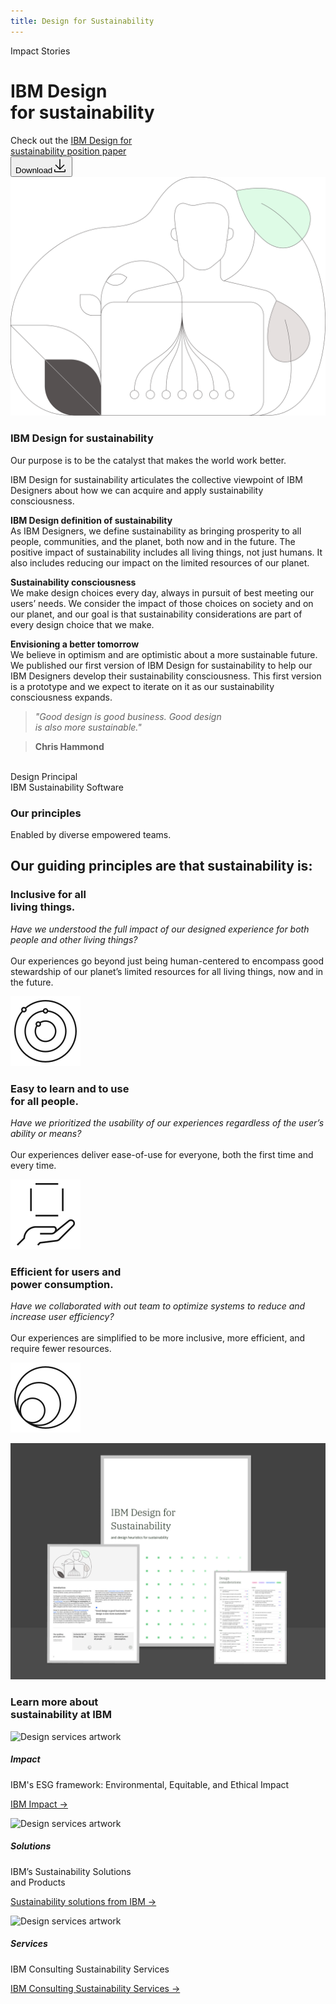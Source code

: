 ```yaml
---
title: Design for Sustainability
---
```


<back-link to="/impact">Impact Stories</back-link>

<grid background="gray-10">

<column lg="8" md="4" sm="4">
<div class="dfs-header-top">
    <h1>IBM Design <br>for sustainability</h1>
</div>

<div class="dfs-header-bottom">
    <div class="hero--subtext">Check out the <a href="/images/dfs-positionpaper.pdf" target="_self">IBM Design for <br>sustainability position paper</a></div>
    <a href="/images/dfs-positionpaper.pdf" download><button class="carbon--button">Download<svg focusable="false" preserveAspectRatio="xMidYMid meet" aria-label="" xmlns="http://www.w3.org/2000/svg" fill="currentColor" width="24" height="24" viewBox="0 0 32 32" aria-hidden="true" style="will-change: transform;"><path d="M26 15l-1.41-1.41L17 21.17V2h-2v19.17l-7.59-7.58L6 15l10 10 10-10z"></path><path d="M26 24v4H6v-4H4v4a2 2 0 0 0 2 2h20a2 2 0 0 0 2-2v-4z"></path></svg></button></a>
</div>

</column>

<column lg="8" md="4" sm="4">

<img class="dfs-header--img" src="images/dfs_header.svg" alt="Design for Sustainability - the impacts of design across the globe"/>

</column>

</grid>

<grid background="white">
<column lg="4" md="2">

### IBM Design for sustainability

</column>

<column md="5" lg="8">

<p size="lg">Our purpose is to be the catalyst that makes the world work better.</p>

<p size="lg"><span class="dfs-text--italic">IBM Design for sustainability</span> articulates the collective viewpoint of IBM Designers about how we can acquire and apply sustainability consciousness.</p>

<p size="lg"><strong>IBM Design definition of sustainability</strong><br>As IBM Designers, we define sustainability as bringing prosperity to all people, communities, and the planet, both now and in the future. The positive impact of sustainability includes all living things, not just humans. It also includes reducing our impact on the limited resources of our planet.</p>

<p size="lg"><strong>Sustainability consciousness</strong><br>We make design choices every day, always in pursuit of best meeting our users’ needs. We consider the impact of those choices on society and on our planet, and our goal is that sustainability considerations are part of every design choice that we make.</p>

<p size="lg"><strong>Envisioning a better tomorrow</strong><br>We believe in optimism and are optimistic about a more sustainable future. We published our first version of <span class="dfs-text--italic">IBM Design for sustainability</span> to help our IBM Designers develop their sustainability consciousness. This first version is a prototype and we expect to iterate on it as our sustainability consciousness expands.</p>

<icon name="PlexArrowDown"></icon>

</column>
<column lg="3" offset_lg="1" md="2" sm="0">

> _"Good design is good business. Good design <br>is also more sustainable."_

> **Chris Hammond**
<br>
Design Principal 
<br>
IBM Sustainability Software

</column>
</grid>

<grid background="gray-10">
<column lg="4">

### Our principles
<p>Enabled by diverse empowered teams.</p>

</column>
<column lg="12"  md="5">

<h2>Our guiding principles are that sustainability is:</h2>

</column>
<column lg="4" offset_lg="4" border="true"  md="5">

### **Inclusive for all <br> living things.**

_Have we understood the full impact of our designed experience for both people and other living things?_ <br><br>Our experiences go beyond just being human-centered to encompass good stewardship of our planet’s limited resources for all living things, now and in the future.

![Three circles stacked inside each other.](images/inclusion.svg)

</column>

<column lg="4" border="true"  md="5">

### **Easy to learn and to use <br> for all people.**

_Have we prioritized the usability of our experiences regardless of the user’s ability or means?_ <br><br>Our experiences deliver ease-of-use for everyone, both the first time and every time.

![Three circles stacked inside each other.](images/intuitive.svg)

</column>

<column lg="4" border="true"  md="5">

### **Efficient for users and <br> power consumption.**

_Have we collaborated with out team to optimize systems to reduce and increase user efficiency?_ <br><br>Our experiences are simplified to be more inclusive, more efficient, and require fewer resources.

![Three circles stacked inside each other.](images/efficient.svg)

</column>

</grid>

<grid background="gray-10">
<column lg="16">

<tile
    href="images/dfs-positionpaper.pdf"
    new_window="false"
    title="Download"
    feature="true"
    dark="true"
    icon="Download"
    feature_heading="IBM Design for sustainability position paper"
    feature_background="black">
<img src="images/dfs_pdf_download.png" alt="IBM Design for sustainability pdf"/>
</tile>
</column>
</grid>

<grid background="gray-10">

<column lg="4">

<h3>Learn more about <br>sustainability at IBM</h3>
</column>

<column lg="4" md="4">

![Design services artwork](/images/impact.svg)

##### Impact  

<p size="md">IBM's ESG framework: Environmental, Equitable, and Ethical Impact</p>
<p><a href="https://www.ibm.com/impact">IBM Impact →</a></p>

</column>

<column lg="4" md="4">

![Design services artwork](/images/solutions.svg)

##### Solutions

<p size="md">IBM’s Sustainability Solutions<br> and Products</p>
<p><a href="https://www.ibm.com/sustainability">Sustainability solutions from IBM →</a></p>

</column>
<column lg="4" md="4">

![Design services artwork](/images/services.svg)

##### Services 

<p size="md">IBM Consulting Sustainability Services</p>
<p><a href="https://www.ibm.com/business-operations/services/sustainability">IBM Consulting Sustainability Services →</a></p>

</column>
</grid>
